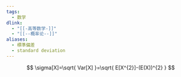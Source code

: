 ```yaml
---
tags:
  - 数学
dlink:
  - "[[-高等数学-]]"
  - "[[--概率论--]]"
aliases:
  - 標準偏差
  - standard deviation
---
```

$$
\sigma[X]=\sqrt{  Var[X] }=\sqrt{ E[X^{2}]-(E(X))^{2} }
$$
